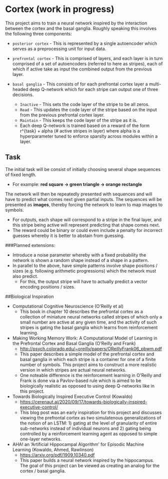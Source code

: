 # Cortex (work in progress)

This project aims to train a neural network inspired by the interaction between the cortex and the basal ganglia. Roughly speaking this involves the following three components:

* `posterior cortex` - This is represented by a single autoencoder which serves as a preprocessing unit for input data.
* `prefrontal cortex` - This is comprised of layers, and each layer is in turn comprised of a set of autoencoders (referred to here as stripes), each of which if active take as input the combined output from the previous layer.

* `basal ganglia` - This consists of for each prefrontal cortex layer a multi-headed deep Q-network which for each stripe can output one of three decisions.
    - `Inactive` - This sets the code layer of the stripe to be all zeros.
    - `Read` - This updates the code layer of the stripe based on the input from the previous prefrontal cortex layer.
    - `Maintain` - This keeps the code layer of the stripe as it is.
    - Each deep Q-network is trained based on a reward of the form r^{task} + alpha (# active stripes in layer) where alpha is a hyperparameter tuned to enforce sparsity across modules within a layer.

## Task

The initial task will be consist of initially choosing several shape sequences of fixed length.
* For example:  **red square -> green triangle -> orange rectangle**

The network will then be repeatedly presented with sequences and will have to predict what comes next given partial inputs. The sequences will be presented as **images**, thereby forcing the network to learn to map images to symbols.
* For outputs, each shape will correspond to a stripe in the final layer, and this stripe being active will represent predicting that shape comes next.
* The reward could be binary or could even include a penalty for incorrect guesses whereby it is better to abstain from guessing.

###Planned extensions:
* Introduce a noise parameter whereby with a fixed probability the network is shown a random shape instead of a shape in a pattern.
* In parallel to the above, have simple patterns involve shape positions / sizes (e.g. following arithmetic progressions) which the network must also predict.
    - For this, the output stripe will have to actually predict a vector encoding positions / sizes.

##Biological Inspiration

* Computational Cognitive Neuroscience (O'Reilly et al)
    - This book in chapter 10 describes the prefrontal cortex as a collection of miniature neural networks called stripes of which only a small number are active at any given time, and the activity of such stripes is gating the basal ganglia which learns from reinforcement learning.
* Making Working Memory Work: A Computational Model of Learning in the Prefrontal Cortex and Basal Ganglia (O'Reilly and Frank)
    - http://psych.colorado.edu/~oreilly/papers/OReillyFrank06_pbwm.pdf
    - This paper describes a simple model of the prefrontal cortex and basal ganglia in which each stripe is a container for one of a finite number of symbols. This project aims to construct a more realistic version in which stripes are actual neural networks.
    - One noteable difference is the reinforcement learning in O'Reilly and Frank is done via a Pavlov-based rule which is aimed to be biologically realistic as opposed to using deep Q-networks like in this project.
* Towards Biologically Inspired Executive Control (Kowaldo)
    - https://cerenaut.ai/2020/09/17/towards-biologically-inspired-executive-control/
    - This blog post was an early inspiration for this project and discusses viewing the prefrontal cortex as two simulatenous generalizations of the notion of an LSTM:  1) gating at the level of granularity of entire sub-networks instead of individual neurons and 2) gating being controlled by a reinforcement learning agent as opposed to simple one-layer networks.
* AHA! an ‘Artificial Hippocampal Algorithm’ for Episodic Machine Learning (Kowaldo, Ahmed, Rawlinson)
    - https://arxiv.org/pdf/1909.10340.pdf
    - This paper builds a neural network inspired by the hippocampus. The goal of this project can be viewed as creating an analog for the cortex / basal ganglia.
